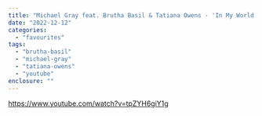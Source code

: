 ```yaml
---
title: "Michael Gray feat. Brutha Basil & Tatiana Owens - 'In My World'"
date: "2022-12-12"
categories: 
  - "favourites"
tags: 
  - "brutha-basil"
  - "michael-gray"
  - "tatiana-owens"
  - "youtube"
enclosure: ""
---
```


https://www.youtube.com/watch?v=tpZYH6giY1g
